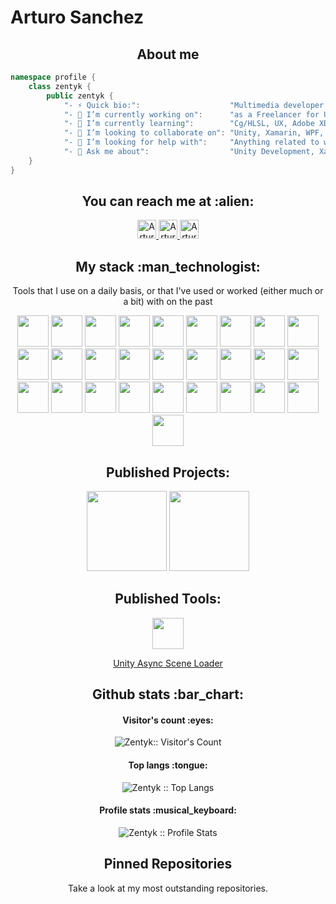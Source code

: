 # Arturo Sanchez

<h2 align="center">About me</h2>

```cs
namespace profile {
    class zentyk {
        public zentyk {
            "- ⚡ Quick bio:":                    "Multimedia developer, expert in Unity3D and Specialized .Net Developer",
            "- 🔭 I’m currently working on":      "as a Freelancer for Unity, WebAPIs and Mobile Projects",
            "- 🌱 I’m currently learning":        "Cg/HLSL, UX, Adobe XD Plugin Development and GraphQL",
            "- 👯 I’m looking to collaborate on": "Unity, Xamarin, WPF, WCF or ASP.net Projects",
            "- 🤔 I’m looking for help with":     "Anything related to what I am currently learning 😅",
            "- 💬 Ask me about":                  "Unity Development, Xamarin.Forms or anyting related to .Net technologies",
    }
}
```

<h2 align="center">You can reach me at :alien:</h2>

<p align="center">
   <a href="https://twitter.com/zentykdev">
    <img src="https://www.vectorlogo.zone/logos/twitter/twitter-icon.svg" alt="Arturo Sanchez LinkedIn Profile" height="30" width="30">
  </a>
    
  <a href="https://www.linkedin.com/in/zentykdev/">
    <img src="https://www.vectorlogo.zone/logos/linkedin/linkedin-icon.svg" alt="Arturo Sanchez LinkedIn Profile" height="30" width="30">
  </a>
  
  <a href="https://www.youtube.com/channel/UCXrJCF3eQsel1PvH0sIvY8Q">
    <img src="https://www.vectorlogo.zone/logos/youtube/youtube-icon.svg" alt="Arturo Sanchez YouTube Channel" height="30" width="30">
  </a>
</p>

<h2 align="center">My stack :man_technologist:</h2>

<p align="center">Tools that I use on a daily basis, or that I've used or worked (either much or a bit) with on the past</p>
<p align="center">
      <img src='https://www.vectorlogo.zone/logos/unity3d/unity3d-icon.svg' height='50px'>
      <img src='https://raw.githubusercontent.com/sammwyy/sammwyy/master/skills/csharp.png' height='50px'>
      <img src='https://github.com/detain/svg-logos/blob/master/svg/xamarin.svg' height='50px'>
      <img src="https://vuejs.org/images/logo.png" heigth="50px" width="50px"/></a>
      <img src='https://www.vectorlogo.zone/logos/stripe/stripe-icon.svg' height='50px'>
      <img src="https://img.icons8.com/color/48/000000/html-5.png" height='50px'/>
      <img src="https://img.icons8.com/color/48/000000/css3.png" height='50px'/>
      <img src="https://www.vectorlogo.zone/logos/sass-lang/sass-lang-icon.svg" height='50px'/>
      <img src="https://img.icons8.com/color/48/000000/javascript.png" height='50px'/>
      <img src="https://img.icons8.com/color/48/000000/typescript.png" height='50px'/>
      <img src="https://www.vectorlogo.zone/logos/dotnet/dotnet-vertical.svg" height='50px'/>
      <img src="https://img.icons8.com/color/48/000000/nodejs.png" height='50px'/>
      <img src="https://img.icons8.com/color/48/000000/docker.png" height='50px'/>
      <img src="https://www.vectorlogo.zone/logos/kubernetes/kubernetes-icon.svg" height='50px'/>
      <img src="https://www.vectorlogo.zone/logos/amazon_aws/amazon_aws-icon.svg" height='50px'/>
      <img src="https://www.vectorlogo.zone/logos/microsoft_azure/microsoft_azure-icon.svg" height='50px'/>
      <img src='https://www.vectorlogo.zone/logos/d3js/d3js-icon.svg' height='50px'>
      <img src='https://www.vectorlogo.zone/logos/nginx/nginx-icon.svg' height='50px'>
      <img src='https://www.vectorlogo.zone/logos/apache/apache-icon.svg' height='50px'>
      <img src='https://raw.githubusercontent.com/sammwyy/sammwyy/master/skills/php.png' height='50px'>
      <img src='https://www.vectorlogo.zone/logos/laravel/laravel-icon.svg' height='50px'>
      <img src="https://github.com/detain/svg-logos/blob/master/svg/microsoft-sql-server.svg" height='50px'/>
      <img src="https://www.vectorlogo.zone/logos/mariadb/mariadb-icon.svg" height='50px'/>
      <img src="https://img.icons8.com/color/48/000000/mongodb.png" height='50px'/>
      <img src="https://www.vectorlogo.zone/logos/ubuntu/ubuntu-tile.svg" height='50px'/>
      <img src="https://www.vectorlogo.zone/logos/centos/centos-icon.svg" height='50px'/>
      <img src="https://www.vectorlogo.zone/logos/appcenterms/appcenterms-tile.svg" height='50px'/>
      <img src="https://www.vectorlogo.zone/logos/sentryio/sentryio-icon.svg" height='50px'/>
</p>

<h2 align="center">Published Projects:</h2>
<p align="center">
    <a href="https://play.google.com/store/apps/details?id=com.orthocana.runy"><img src="https://image.winudf.com/v2/image1/Y29tLm9ydGhvY2FuYS5ydW55X2ljb25fMTU3OTE2NDM5NF8wMjE/icon.png?w=170&fakeurl=1" heigth="128" width="128"/></a>
   <a href="https://www.cotocrafter.com/"><img src="https://cotocrafter.blob.core.windows.net/cotocrafter/Cotocrafter_Color.png?sv=2019-10-10&st=2021-01-03T03%3A58%3A00Z&se=2022-01-01T03%3A58%3A00Z&sr=b&sp=r&sig=Z3wLEofpWIN8F7c3uZtJyQoi9gK11lGrF2dQlQvIXyo%3D" heigth="128" width="128"/></a>
</p>

<h2 align="center">Published Tools:</h2>
<p align="center">
    <a href="https://www.notion.so/Unity-Async-Scene-Loader-fd53b69e400143c6abb397903f5bd020">    
        <p align="center">
            <img src='https://www.vectorlogo.zone/logos/unity3d/unity3d-icon.svg' height='50px'>
            <p align="center">
                Unity Async Scene Loader
            </p>
        </p>
    </a>    
</p>

<h2 align="center">Github stats :bar_chart:</h2>

<h4 align="center">Visitor's count :eyes:</h4>

<p align="center"><img src="https://profile-counter.glitch.me/{zentyk}/count.svg" alt="Zentyk:: Visitor's Count" /></p>

<h4 align="center">Top langs :tongue:</h4>

<p align="center"><img src="https://github-readme-stats.vercel.app/api/top-langs/?username=zentyk&langs_count=10&theme=tokyonight&layout=compact" alt="Zentyk :: Top Langs" /></p>

<h4 align="center">Profile stats :musical_keyboard:</h4>

<p align="center"><img src="https://github-readme-stats.vercel.app/api?username=zentyk&show_icons=true&theme=synthwave" alt="Zentyk :: Profile Stats" /></p>

<h2 align="center">Pinned Repositories</h2>
<p align="center">Take a look at my most outstanding repositories.</p>
